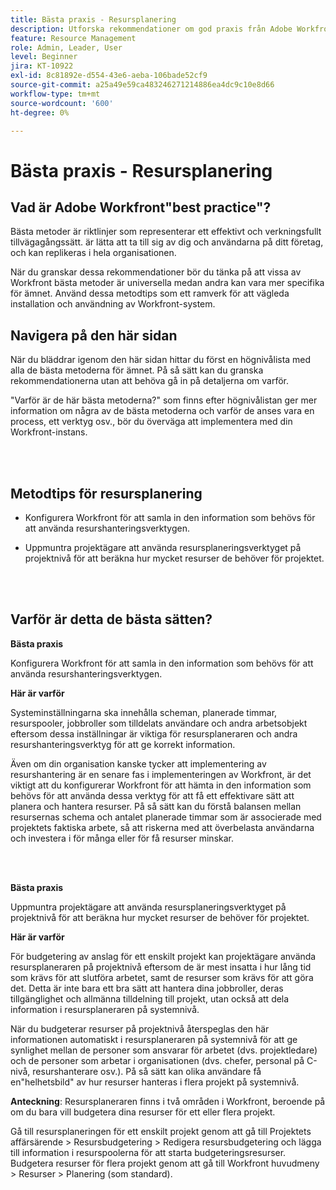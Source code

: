 ```yaml
---
title: Bästa praxis - Resursplanering
description: Utforska rekommendationer om god praxis från Adobe Workfront experter om hur du konfigurerar, hanterar och använder Workfront resursplanerare.
feature: Resource Management
role: Admin, Leader, User
level: Beginner
jira: KT-10922
exl-id: 8c81892e-d554-43e6-aeba-106bade52cf9
source-git-commit: a25a49e59ca483246271214886ea4dc9c10e8d66
workflow-type: tm+mt
source-wordcount: '600'
ht-degree: 0%

---
```


# Bästa praxis - Resursplanering

## Vad är Adobe Workfront&quot;best practice&quot;?

Bästa metoder är riktlinjer som representerar ett effektivt och verkningsfullt tillvägagångssätt. är lätta att ta till sig av dig och användarna på ditt företag, och kan replikeras i hela organisationen.

När du granskar dessa rekommendationer bör du tänka på att vissa av Workfront bästa metoder är universella medan andra kan vara mer specifika för ämnet. Använd dessa metodtips som ett ramverk för att vägleda installation och användning av Workfront-system.

## Navigera på den här sidan

När du bläddrar igenom den här sidan hittar du först en högnivålista med alla de bästa metoderna för ämnet. På så sätt kan du granska rekommendationerna utan att behöva gå in på detaljerna om varför.

&quot;Varför är de här bästa metoderna?&quot; som finns efter högnivålistan ger mer information om några av de bästa metoderna och varför de anses vara en process, ett verktyg osv., bör du överväga att implementera med din Workfront-instans.

</br>
</br>

## Metodtips för resursplanering

* Konfigurera Workfront för att samla in den information som behövs för att använda resurshanteringsverktygen.

* Uppmuntra projektägare att använda resursplaneringsverktyget på projektnivå för att beräkna hur mycket resurser de behöver för projektet.

</br>
</br>

## Varför är detta de bästa sätten?

**Bästa praxis**

Konfigurera Workfront för att samla in den information som behövs för att använda resurshanteringsverktygen.

**Här är varför**

Systeminställningarna ska innehålla scheman, planerade timmar, resurspooler, jobbroller som tilldelats användare och andra arbetsobjekt eftersom dessa inställningar är viktiga för resursplaneraren och andra resurshanteringsverktyg för att ge korrekt information.

Även om din organisation kanske tycker att implementering av resurshantering är en senare fas i implementeringen av Workfront, är det viktigt att du konfigurerar Workfront för att hämta in den information som behövs för att använda dessa verktyg för att få ett effektivare sätt att planera och hantera resurser. På så sätt kan du förstå balansen mellan resursernas schema och antalet planerade timmar som är associerade med projektets faktiska arbete, så att riskerna med att överbelasta användarna och investera i för många eller för få resurser minskar.

</br>
</br>

**Bästa praxis**

Uppmuntra projektägare att använda resursplaneringsverktyget på projektnivå för att beräkna hur mycket resurser de behöver för projektet.

**Här är varför**

För budgetering av anslag för ett enskilt projekt kan projektägare använda resursplaneraren på projektnivå eftersom de är mest insatta i hur lång tid som krävs för att slutföra arbetet, samt de resurser som krävs för att göra det. Detta är inte bara ett bra sätt att hantera dina jobbroller, deras tillgänglighet och allmänna tilldelning till projekt, utan också att dela information i resursplaneraren på systemnivå.

När du budgeterar resurser på projektnivå återspeglas den här informationen automatiskt i resursplaneraren på systemnivå för att ge synlighet mellan de personer som ansvarar för arbetet (dvs. projektledare) och de personer som arbetar i organisationen (dvs. chefer, personal på C-nivå, resurshanterare osv.). På så sätt kan olika användare få en&quot;helhetsbild&quot; av hur resurser hanteras i flera projekt på systemnivå.

**Anteckning**: Resursplaneraren finns i två områden i Workfront, beroende på om du bara vill budgetera dina resurser för ett eller flera projekt.

Gå till resursplaneringen för ett enskilt projekt genom att gå till Projektets affärsärende > Resursbudgetering > Redigera resursbudgetering och lägga till information i resurspoolerna för att starta budgeteringsresurser.
Budgetera resurser för flera projekt genom att gå till Workfront huvudmeny > Resurser > Planering (som standard).
